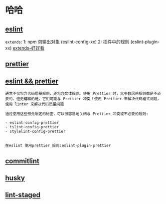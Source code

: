 <!--
 * @Author: kian
 * @Date: 2021-12-23 14:42:11
 * @LastEditors: kian
 * @LastEditTime: 2021-12-23 16:15:27
 * @Description:
-->

# 哈哈

## [eslint](https://eslint.bootcss.com/)

`extends`: 1: npm 包输出对象 (eslint-config-xx) 2: 插件中的规则 (eslint-plugin-xx)
[extends-好好看](https://eslint.bootcss.com/docs/user-guide/configuring)

## [prettier](https://prettier.io/docs/en/index.html)

## [eslint && prettier](https://prettier.io/docs/en/integrating-with-linters.html)

    通常不仅包含代码质量规则，还包含文体规则。使用 Prettier 时，大多数风格规则都是不必要的，但更糟糕的是，它们可能与 Prettier 冲突！使用 Prettier 来解决代码格式问题，使用 linter 来解决代码质量问题

    通过使用这些预先制定的秘密，可以很容易地关闭与 Prettier 冲突或不必要的规则:

    - eslint-config-prettier
    - tslint-config-prettier
    - stylelint-config-prettier


    在eslint 使用prettier 规则:eslint-plugin-prettier

## [commitlint](https://commitlint.js.org/#/)

## [husky](https://typicode.github.io/husky/#/)

## [lint-staged](https://github.com/okonet/lint-staged)
